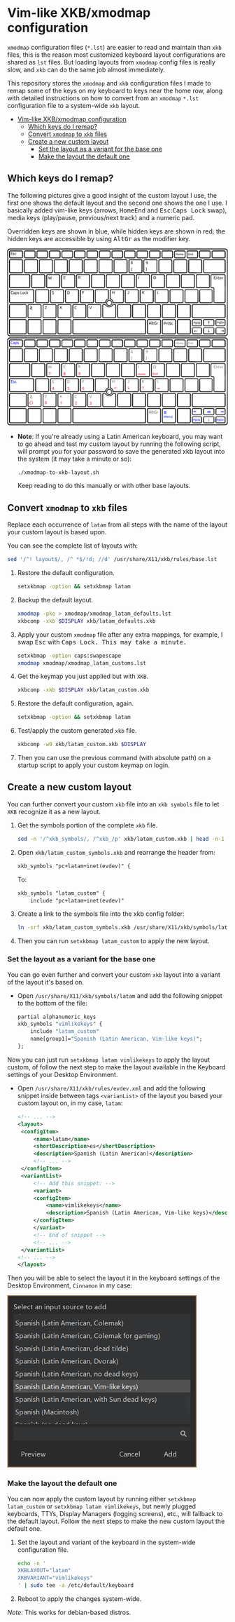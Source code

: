 # Vim-like XKB/xmodmap configuration

`xmodmap` configuration files (`*.lst`) are easier to read and maintain than
`xkb` files, this is the reason most customized keyboard layout configurations
are shared as `lst` files.
But loading layouts from `xmodmap` config files is really slow, and `xkb` can do
the same job almost immediately.

This repository stores the `xmodmap` and `xkb` configuration files I made to
remap some of the keys on my keyboard to keys near the home row, along with
detailed instructions on how to convert from an `xmodmap` `*.lst` configuration
file to a system-wide `xkb` layout.

- [Vim-like XKB/xmodmap configuration](#vim-like-xkbxmodmap-configuration)
  - [Which keys do I remap?](#which-keys-do-i-remap)
  - [Convert `xmodmap` to `xkb` files](#convert-xmodmap-to-xkb-files)
  - [Create a new custom layout](#create-a-new-custom-layout)
    - [Set the layout as a variant for the base one](#set-the-layout-as-a-variant-for-the-base-one)
    - [Make the layout the default one](#make-the-layout-the-default-one)

## Which keys do I remap?
The following pictures give a good insight of the custom layout I use, the first
one shows the default layout and the second one shows the one I use. I basically
added vim-like keys (arrows, <kbd>Home</kbd><kbd>End</kbd> and
<kbd>Esc</kbd>:<kbd>Caps Lock</kbd> swap), media keys (play/pause, previous/next
track) and a numeric pad.

Overridden keys are shown in blue, while hidden keys are shown in red; the hidden
keys are accessible by using <kbd>AltGr</kbd> as the modifier key.

![default latam layout](./assets/latam_layout-default.png)
![default latam layout](./assets/latam_layout-custom.png)


- **Note**: If you're already using a Latin American keyboard, you may want to
go ahead and test my custom layout by running the following script, will prompt you
for your password to save the generated xkb layout into the system (it may take
a minute or so):

    ```language
    ./xmodmap-to-xkb-layout.sh
    ```

    Keep reading to do this manually or with other base layouts.

## Convert `xmodmap` to `xkb` files

Replace each occurrence of `latam` from all steps with the name of the layout
your custom layout is based upon.

You can see the complete list of layouts with:
```sh
sed '/^! layout$/, /^ *$/!d; //d' /usr/share/X11/xkb/rules/base.lst
```

1. Restore the default configuration.
    ```sh
    setxkbmap -option && setxkbmap latam
    ```

1. Backup the default layout.
    ```sh
    xmodmap -pke > xmodmap/xmodmap_latam_defaults.lst
    xkbcomp -xkb $DISPLAY xkb/latam_defaults.xkb
    ```

1. Apply your custom `xmodmap` file after any extra mappings, for example, I
    swap <kbd>Esc</kbd> with <kbd>Caps Lock<kb>. This may take a minute.
    ```sh
    setxkbmap -option caps:swapescape
    xmodmap xmodmap/xmodmap_latam_customs.lst
    ```

1. Get the keymap you just applied but with `XKB`.
    ```sh
    xkbcomp -xkb $DISPLAY xkb/latam_custom.xkb
    ```

1. Restore the default configuration, again.
    ```sh
    setxkbmap -option && setxkbmap latam
    ```

1. Test/apply the custom generated `xkb` file.
    ```sh
    xkbcomp -w0 xkb/latam_custom.xkb $DISPLAY
    ```

1. Then you can use the previous command (with absolute path) on a startup script to apply your custom keymap on login.

## Create a new custom layout
You can further convert your custom `xkb` file into an `xkb symbols` file to let `XKB` recognize it as a new layout.

1. Get the symbols portion of the complete `xkb` file.
    ```sh
    sed -n '/^xkb_symbols/, /^xkb_/p' xkb/latam_custom.xkb | head -n-1 > xkb/latam_custom_symbols.xkb
    ```

1. Open `xkb/latam_custom_symbols.xkb` and rearrange the header from:
    ```txt
    xkb_symbols "pc+latam+inet(evdev)" {
    ```
    To:
    ```txt
    xkb_symbols "latam_custom" {
        include "pc+latam+inet(evdev)"
    ```
    
1. Create a link to the symbols file into the xkb config folder:
    ```sh
    ln -srf xkb/latam_custom_symbols.xkb /usr/share/X11/xkb/symbols/latam_custom
    ```

1. Then you can run `setxkbmap latam_custom` to apply the new layout.

### Set the layout as a variant for the base one
You can go even further and convert your custom `xkb` layout into a variant of
the layout it's based on.

- Open `/usr/share/X11/xkb/symbols/latam` and add the following snippet to the
bottom of the file:
    ```perl
    partial alphanumeric_keys
    xkb_symbols "vimlikekeys" {
        include "latam_custom"
        name[group1]="Spanish (Latin American, Vim-like keys)";
    };
    ```

Now you can just run `setxkbmap latam vimlikekeys` to apply the layout custom,
of follow the next step to make the layout available in the Keyboard settings
of your Desktop Environment.

- Open `/usr/share/X11/xkb/rules/evdev.xml` and add the following snippet
inside between tags `<varianList>` of the layout you based your custom
layout on, in my case, `latam`:
    ```xml
    <!-- ... -->
    <layout>
     <configItem>
         <name>latam</name>
         <shortDescription>es</shortDescription>
         <description>Spanish (Latin American)</description>
         <!-- ... -->
     </configItem>
     <variantList>
         <!-- Add this snippet: -->
         <variant>
         <configItem>
             <name>vimlikekeys</name>
             <description>Spanish (Latin American, Vim-like keys)</description>
         </configItem>
         </variant>
         <!-- End of snippet -->
         <!-- ... -->
     </variantList>
    <!-- ... -->
    </layout>
    ```

Then you will be able to select the layout it in the keyboard settings of the
Desktop Environment, `Cinnamon` in my case:

![Selection of variant in Cinnamon's keyboard settings](assets/layout-variant-selection.png)


### Make the layout the default one

You can now apply the custom layout by running either `setxkbmap latam_custom`
or `setxkbmap latam vimlikekeys`, but newly plugged keyboards, TTYs, Display
Managers (logging screens), etc., will fallback to the default
layout. Follow the next steps to make the new custom layout the default
one.

1. Set the layout and variant of the keyboard in the system-wide configuration file.

    ```sh
    echo -n '
    XKBLAYOUT="latam"
    XKBVARIANT="vimlikekeys"
    ' | sudo tee -a /etc/default/keyboard
    ```

2. Reboot to apply the changes system-wide.


*Note:* This works for debian-based distros.
